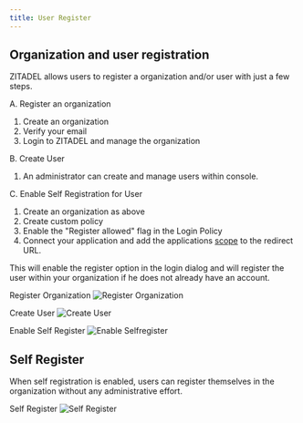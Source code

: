 ```yaml
---
title: User Register
---
```


## Organization and user registration

ZITADEL allows users to register a organization and/or user with just a few
steps.

A. Register an organization

1.  Create an organization
2.  Verify your email
3.  Login to ZITADEL and manage the organization

B. Create User

1.  An administrator can create and manage users within console.

C. Enable Self Registration for User

1.  Create an organization as above
2.  Create custom policy
3.  Enable the "Register allowed" flag in the Login Policy
4.  Connect your application and add the applications
    [scope](../apis/openidoauth/scopes) to the redirect URL.

This will enable the register option in the login dialog and will register the
user within your organization if he does not already have an account.

Register Organization ![Register Organization](/img/register.gif)

Create User ![Create User](/img/create-user.gif)

Enable Self Register ![Enable Selfregister](/img/enable-selfregister.gif)

## Self Register

When self registration is enabled, users can register themselves in the
organization without any administrative effort.

Self Register ![Self Register](/img/self-register.gif)
